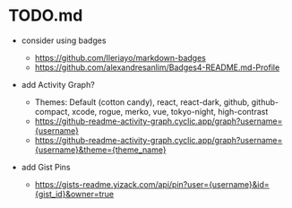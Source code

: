 # TODO.md

- consider using badges

  - https://github.com/Ileriayo/markdown-badges
  - https://github.com/alexandresanlim/Badges4-README.md-Profile

- add Activity Graph?

  - Themes: Default (cotton candy), react, react-dark, github, github-compact, xcode, rogue, merko, vue, tokyo-night, high-contrast
  - https://github-readme-activity-graph.cyclic.app/graph?username={username}
  - https://github-readme-activity-graph.cyclic.app/graph?username={username}&theme={theme_name}

- add Gist Pins
  - https://gists-readme.yizack.com/api/pin?user={username}&id={gist_id}&owner=true
